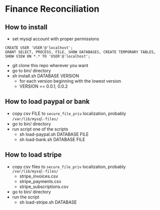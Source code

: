 # Finance Reconciliation

## How to install

* set mysql account with proper permissions

```
CREATE USER 'USER'@'localhost';
GRANT SELECT, PROCESS, FILE, SHOW DATABASES, CREATE TEMPORARY TABLES, SHOW VIEW ON *.* TO 'USER'@'localhost';
```

* git clone this repo wherever you want
* go to bin/ directory
* sh install.sh DATABASE VERSION
    * for each version beginning with the lowest version
    * VERSION == 0.0.1, 0.0.2

## How to load paypal or bank

* copy csv FILE to `secure_file_priv` localization, probably `/var/lib/mysql-files/`
* go to bin/ directory
* run script one of the scripts
  * sh load-paypal.sh DATABASE FILE
  * sh load-bank.sh DATABASE FILE

## How to load stripe

* copy csv files to `secure_file_priv` localization, probably `/var/lib/mysql-files/`
  * stripe_invoices.csv
  * stripe_payments.csv
  * stripe_subscriptions.csv
* go to bin/ directory
* run the script
  * sh load-stripe.sh DATABASE
